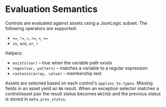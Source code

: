 # Evaluation Semantics

Controls are evaluated against assets using a JsonLogic subset. The following
operators are supported:

- `==`, `!=`, `>`, `>=`, `<`, `<=`
- `in`, `and`, `or`, `!`

Helpers:

- `exists(var)` – true when the variable path exists
- `regex(var, pattern)` – matches a variable to a regular expression
- `contains(array, value)` – membership test

Assets are selected based on each control's `applies_to.types`. Missing fields
in an asset yield an `NA` result. When an exception selector matches a
control/asset pair the result status becomes `WAIVED` and the previous status is
stored in `meta.prev_status`.

